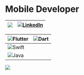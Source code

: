 # Mobile Developer


|[![](https://visitcount.itsvg.in/api?id=metecoban&label=Profile%20Views&color=1&icon=0&pretty=true)](https://visitcount.itsvg.in) |  [![LinkedIn](https://img.shields.io/badge/LinkedIn-%230077B5.svg?logo=linkedin&logoColor=white)](https://linkedin.com/in/https://www.linkedin.com/in/metecoban/)    |
|-|---|


|  ![Flutter](https://img.shields.io/badge/Flutter-%2302569B.svg?style=for-the-badge&logo=Flutter&logoColor=white)  |  ![Dart](https://img.shields.io/badge/dart-%230175C2.svg?style=for-the-badge&logo=dart&logoColor=white)  |
|---|---|
|  ![Swift](https://img.shields.io/badge/swift-F54A2A?style=for-the-badge&logo=swift&logoColor=white) |   
|  ![Java](https://img.shields.io/badge/java-%23ED8B00.svg?style=for-the-badge&logo=java&logoColor=white)  |   



![](https://github-readme-stats.vercel.app/api?username=metecoban&theme=dark&hide_border=false&include_all_commits=true&count_private=true)
